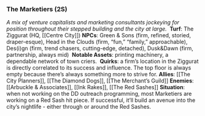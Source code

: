 ---
---

### The Marketiers (2S)
*A mix of venture capitalists and marketing consultants jockeying for position throughout their stepped building and the city at large.* 
**Turf**: The Ziggurat (HQ, [[Centre City]])
**NPCs**: Green & Sons (firm, refined, storied, draper-esque), Head in the Clouds (firm, “fun,” “family,” approachable), Des(i)gn (firm, trend chasers, cutting-edge, detached), Dusk&Dawn (firm, partnership, always mid) 
**Notable Assets**: printing machinery, a dependable network of town criers. 
**Quirks**: a firm’s location in the Ziggurat is directly correlated to its success and influence. The top floor is always empty because there’s always something more to strive for.
**Allies**: [[The City Planners]], [[The Diamond Dogs]], [[The Merchant’s Guild]]
**Enemies**: [[Arbuckle & Associates]], [[Ink Rakes]], [[The Red Sashes]]
**Situation**: when not working on the DD outreach programming, most Marketiers are working on a Red Sash hit piece. If successful, it’ll build an avenue into the city’s nightlife - either through or around the Red Sashes.  